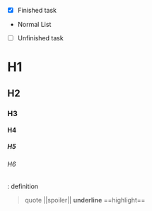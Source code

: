 - [x] Finished task
- Normal List
- [ ] Unfinished task
# H1
## H2
### H3
#### H4
##### H5
###### H6
: definition
> quote
||spoiler||
__underline__
==highlight==